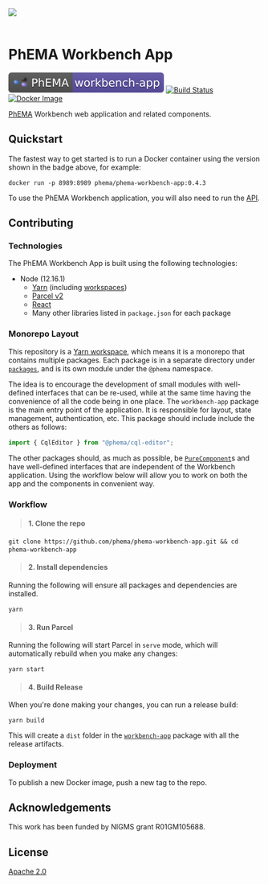 <br/><br/>
<img src="http://informatics.mayo.edu/phema/images/b/bc/Phema-logo.png">
<br/><br/>

# PhEMA Workbench App

[![PhEMA](./repo-badge.svg)](https://projectphema.org "PhEMA")
[![Build Status](https://travis-ci.org/PheMA/phema-workbench-app.svg?branch=master)](https://travis-ci.org/PheMA/phema-workbench-app "Travis CI build status")
[![Docker Image](https://images.microbadger.com/badges/version/phema/phema-workbench-app.svg)](https://hub.docker.com/r/phema/phema-workbench-app "Docker image version")

[PhEMA](http://projectphema.org) Workbench web application and related
components.

## Quickstart

The fastest way to get started is to run a Docker container using the
version shown in the badge above, for example:

```
docker run -p 8989:8989 phema/phema-workbench-app:0.4.3
```

To use the PhEMA Workbench application, you will also need to run the [API](https://github.com/PheMA/phema-workbench-api).

## Contributing

### Technologies

The PhEMA Workbench App is built using the following technologies:

- Node (12.16.1)
  - [Yarn](https://classic.yarnpkg.com/en/) (including [workspaces](https://classic.yarnpkg.com/en/docs/workspaces/))
  - [Parcel v2](https://v2.parceljs.org/)
  - [React](https://reactjs.org/)
  - Many other libraries listed in `package.json` for each package

### Monorepo Layout

This repository is a [Yarn
workspace](https://classic.yarnpkg.com/en/docs/workspaces/), which means it is a
monorepo that contains multiple packages. Each package is in a separate
directory under [`packages`](./packages), and is its own module under the
`@phema` namespace.

The idea is to encourage the development of small modules with well-defined
interfaces that can be re-used, while at the same time having the convenience of
all the code being in one place. The `workbench-app` package is the main entry
point of the application. It is responsible for layout, state management,
authentication, etc. This package should include include the others as follows:

```jsx
import { CqlEditor } from "@phema/cql-editor";
```

The other packages should, as much as possible, be
[`PureComponent`](https://reactjs.org/docs/react-api.html#reactpurecomponent)s
and have well-defined interfaces that are independent of the Workbench
application. Using the workflow below will allow you to work on both the app and
the components in convenient way.

### Workflow

> #### 1. Clone the repo

```
git clone https://github.com/phema/phema-workbench-app.git && cd phema-workbench-app
```

> #### 2. Install dependencies

Running the following will ensure all packages and dependencies are installed.

```
yarn
```


> #### 3. Run Parcel

Running the following will start Parcel in `serve` mode, which will
automatically rebuild when you make any changes:

```
yarn start
```

> #### 4. Build Release

When you're done making your changes, you can run a release build:

```
yarn build
```

This will create a `dist` folder in the [`workbench-app`](./packages/workbench-app) package with all the
release artifacts.

### Deployment

To publish a new Docker image, push a new tag to the repo.

## Acknowledgements

This work has been funded by NIGMS grant R01GM105688.

## License

[Apache 2.0](license.md)
